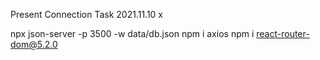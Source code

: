 Present Connection Task
2021.11.10 x


npx json-server -p 3500 -w data/db.json
npm i axios
npm i react-router-dom@5.2.0

